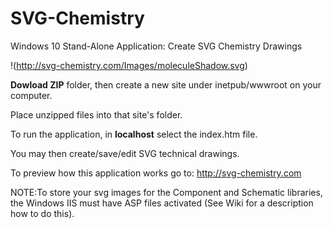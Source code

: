 # SVG-Chemistry
Windows 10 Stand-Alone Application: Create SVG Chemistry Drawings

!(http://svg-chemistry.com/Images/moleculeShadow.svg)

**Dowload ZIP** folder, then create a new site under inetpub/wwwroot on your computer.

Place unzipped files into that site's folder.

To run the application, in **localhost** select the index.htm file. 

You may then create/save/edit SVG technical drawings.

To preview how this application works go to: http://svg-chemistry.com

NOTE:To store your svg images for the Component and Schematic libraries, the Windows IIS must have 
ASP files activated (See Wiki for a description how to do this).
